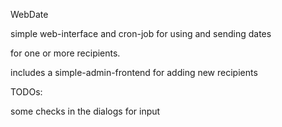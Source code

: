 WebDate

simple web-interface and cron-job for using and sending dates

for one or more recipients.

includes a simple-admin-frontend for adding new recipients

TODOs:

some checks in the dialogs for input

